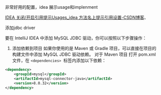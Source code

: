 非常好用的配置，idea 展示usage和implenment

[IDEA 关闭/开启引用提示Usages_idea 方法名上提示引用设置-CSDN博客](https://blog.csdn.net/Logicr/article/details/124957505)、


添加jdbc driver

要在 IntelliJ IDEA 中添加 MySQL JDBC 驱动，你可以按照以下步骤操作：
1. 添加依赖到项目
如果你使用的是 Maven 或 Gradle 项目，可以直接在项目的构建文件中添加 MySQL JDBC 驱动依赖。
对于 Maven 项目
打开 pom.xml 文件，在 `<dependencies> `标签内添加以下依赖：
```xml
<dependency>
    <groupId>mysql</groupId>
    <artifactId>mysql-connector-java</artifactId>
    <version>8.0.32</version>
</dependency>

```
